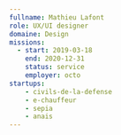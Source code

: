 ```yaml
---
fullname: Mathieu Lafont
role: UX/UI designer
domaine: Design
missions:
  - start: 2019-03-18
    end: 2020-12-31
    status: service
    employer: octo
startups:
    - civils-de-la-defense
    - e-chauffeur
    - sepia
    - anais
---
```

